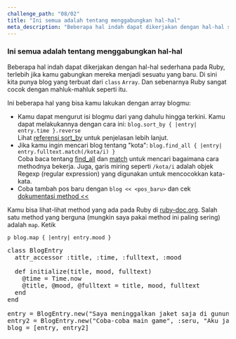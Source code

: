 ```yaml
---
challenge_path: "08/02"
title: "Ini semua adalah tentang menggabungkan hal-hal"
meta_description: "Beberapa hal indah dapat dikerjakan dengan hal-hal sederhana pada Ruby, terlebih jika kamu gabungkan mereka menjadi sesuatu yang baru."
---
```


### Ini semua adalah tentang menggabungkan hal-hal

Beberapa hal indah dapat dikerjakan dengan hal-hal sederhana pada Ruby, terlebih jika kamu gabungkan mereka menjadi sesuatu yang baru. Di sini kita punya blog yang terbuat dari `class` `Array`. Dan sebenarnya Ruby sangat cocok dengan mahluk-mahluk seperti itu.

Ini beberapa hal yang bisa kamu lakukan dengan array blogmu:

- Kamu dapat mengurut isi blogmu dari yang dahulu hingga terkini. Kamu dapat melakukannya dengan cara ini: `blog.sort_by { |entry| entry.time }.reverse`<br/>
Lihat [referensi sort_by](http://ruby-doc.org/core/Enumerable.html#method-i-sort_by) untuk penjelasan lebih lanjut.
- Jika kamu ingin mencari blog tentang "kota": `blog.find_all { |entry| entry.fulltext.match(/kota/i) }`<br/>
Coba baca tentang [find_all](http://ruby-doc.org/core/Enumerable.html#method-i-find_all) dan [match](http://ruby-doc.org/core/String.html#method-i-match) untuk mencari bagaimana cara methodnya bekerja. Juga, garis miring seperti `/kota/i` adalah objek Regexp (regular expression) yang digunakan untuk mencocokkan kata-kata.
- Coba tambah pos baru dengan `blog << <pos_baru>` dan cek [dokumentasi method <<](http://ruby-doc.org/core/Array.html#method-i-3C-3C)

Kamu bisa lihat-lihat method yang ada pada Ruby di [ruby-doc.org](http://ruby-doc.org/). Salah satu method yang berguna (mungkin saya pakai method ini paling sering) adalah `map`. Ketik

`
p blog.map { |entry| entry.mood }
`

<pre id="code-prefill">
class BlogEntry
  attr_accessor :title, :time, :fulltext, :mood

  def initialize(title, mood, fulltext)
    @time = Time.now
    @title, @mood, @fulltext = title, mood, fulltext
  end
end

entry = BlogEntry.new("Saya meninggalkan jaket saja di gunung!", :bingung, "Saya ngga akan pernah balik ke gunung itu lagi dan kuharap jaket itu dicuri Jerapah.")
entry2 = BlogEntry.new("Coba-coba main game", :seru, "Aku jadi ketagihan, tapi cepet bosen juga. Jadinya aku mulai baca komik lucu aja deh.")
blog = [entry, entry2]
</pre>
